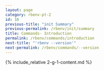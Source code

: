 ```yaml
---
layout: page
category: rbenv-pt-2
id: 16
previous-title: "init Summary"
previous-permalink: /rbenv/init/summary
title: Commands- Introduction
permalink: /rbenv/commands/introduction
next-title: "'rbenv --version'"
next-permalink: /rbenv/commands/--version
---
```


{% include_relative 2-g-1-content.md %}
